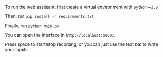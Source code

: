 To run the web assistant, first create a virtual environment with `python>=3.8`

Then, run `pip install -r requirements.txt`

Finally, run `python main.py`

You can open the interface in `http://localhost:5000/`.

Press space to start/stop recording, or you can just use the text bar to write your inputs.